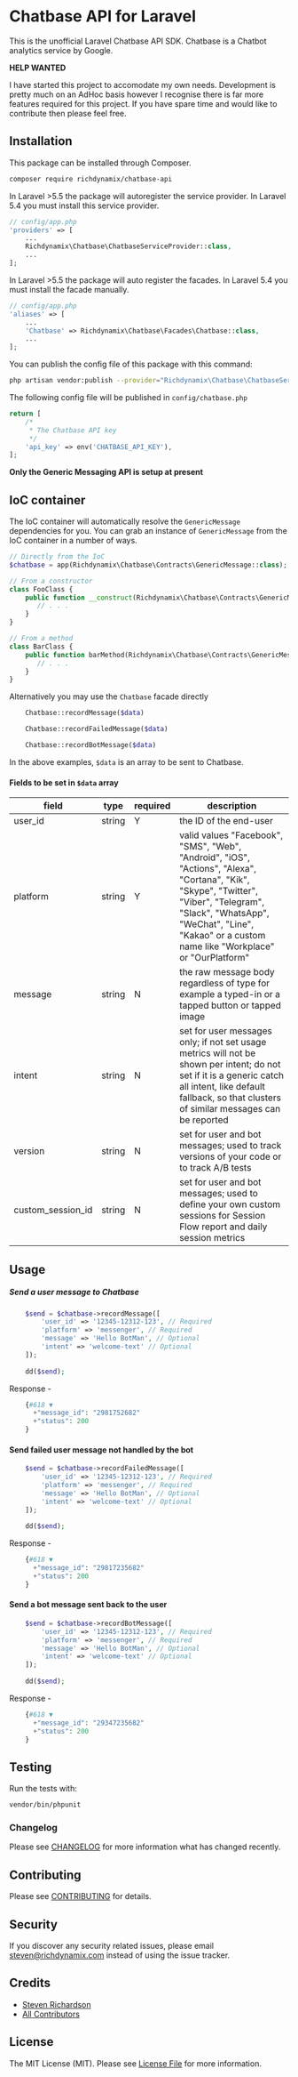 #  Chatbase API for Laravel

This is the unofficial Laravel Chatbase API SDK. Chatbase is a Chatbot analytics service by Google.

**HELP WANTED**

I have started this project to accomodate my own needs. Development is pretty much on an AdHoc basis however I recognise there is far more features required for this project. If you have spare time and would like to contribute then please feel free.

## Installation

This package can be installed through Composer.

``` bash
composer require richdynamix/chatbase-api
```

In Laravel >5.5 the package will autoregister the service provider. In Laravel 5.4 you must install this service provider.

```php
// config/app.php
'providers' => [
    ...
    Richdynamix\Chatbase\ChatbaseServiceProvider::class,
    ...
];
```

In Laravel >5.5 the package will auto register the facades. In Laravel 5.4 you must install the facade manually.

```php
// config/app.php
'aliases' => [
    ...
    'Chatbase' => Richdynamix\Chatbase\Facades\Chatbase::class,
    ...
];
```

You can publish the config file of this package with this command:

``` bash
php artisan vendor:publish --provider="Richdynamix\Chatbase\ChatbaseServiceProvider"
```

The following config file will be published in `config/chatbase.php`

```php
return [
    /*
     * The Chatbase API key
     */
    'api_key' => env('CHATBASE_API_KEY'),
];
```

**Only the Generic Messaging API is setup at present**

## IoC container

The IoC container will automatically resolve the `GenericMessage` dependencies for you. You can grab an instance of `GenericMessage` from the IoC container in a number of ways.

```php
// Directly from the IoC
$chatbase = app(Richdynamix\Chatbase\Contracts\GenericMessage::class);

// From a constructor
class FooClass {
    public function __construct(Richdynamix\Chatbase\Contracts\GenericMessage $chatbase) {
       // . . .
    }
}

// From a method
class BarClass {
    public function barMethod(Richdynamix\Chatbase\Contracts\GenericMessage $chatbase) {
       // . . .
    }
}
```

Alternatively you may use the `Chatbase` facade directly

```php
    Chatbase::recordMessage($data)
```

```php
    Chatbase::recordFailedMessage($data)
```

```php
    Chatbase::recordBotMessage($data)
```

In the above examples, `$data` is an array to be sent to Chatbase.

#### Fields to be set in `$data` array


| field               | type   | required | description |
| ------------------- | ------ | -------- | ----------- |
| user_id           | string | Y        | the ID of the end-user |
| platform          | string | Y        | valid values "Facebook", "SMS", "Web", "Android", "iOS", "Actions", "Alexa", "Cortana", "Kik", "Skype", "Twitter", "Viber", "Telegram", "Slack", "WhatsApp", "WeChat", "Line", "Kakao" or a custom name like "Workplace" or "OurPlatform" |
| message           | string | N        | the raw message body regardless of type for example a typed-in or a tapped button or tapped image |
| intent            | string | N        | set for user messages only; if not set usage metrics will not be shown per intent; do not set if it is a generic catch all intent, like default fallback, so that clusters of similar messages can be reported |
| version           | string | N        | set for user and bot messages; used to track versions of your code or to track A/B tests |
| custom_session_id | string | N        | set for user and bot messages; used to define your own custom sessions for Session Flow report and daily session metrics |

## Usage

##### Send a user message to Chatbase

```php
    $send = $chatbase->recordMessage([
        'user_id' => '12345-12312-123', // Required
        'platform' => 'messenger', // Required
        'message' => 'Hello BotMan', // Optional
        'intent' => 'welcome-text' // Optional
    ]);
    
    dd($send);
```

Response -

```php
    {#618 ▼
      +"message_id": "2981752682"
      +"status": 200
    }
```

#### Send failed user message not handled by the bot 

```php
    $send = $chatbase->recordFailedMessage([
        'user_id' => '12345-12312-123', // Required
        'platform' => 'messenger', // Required
        'message' => 'Hello BotMan', // Optional
        'intent' => 'welcome-text' // Optional
    ]);
    
    dd($send);
```

Response -

```php
    {#618 ▼
      +"message_id": "29817235682"
      +"status": 200
    }
```

#### Send a bot message sent back to the user 

```php
    $send = $chatbase->recordBotMessage([
        'user_id' => '12345-12312-123', // Required
        'platform' => 'messenger', // Required
        'message' => 'Hello BotMan', // Optional
        'intent' => 'welcome-text' // Optional
    ]);
    
    dd($send);
```

Response -

```php
    {#618 ▼
      +"message_id": "29347235682"
      +"status": 200
    }
```


## Testing

Run the tests with:

``` bash
vendor/bin/phpunit
```

### Changelog

Please see [CHANGELOG](CHANGELOG.md) for more information what has changed recently.

## Contributing

Please see [CONTRIBUTING](CONTRIBUTING.md) for details.

## Security

If you discover any security related issues, please email steven@richdynamix.com instead of using the issue tracker.

## Credits

- [Steven Richardson](https://github.com/richdynamix)
- [All Contributors](../../contributors)

## License

The MIT License (MIT). Please see [License File](LICENSE.md) for more information.
